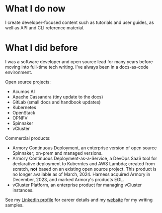 
<!--
**aimeeu/aimeeu** is a ✨ _special_ ✨ repository because its `README.md` (this file) appears on your GitHub profile.

Here are some ideas to get you started:

- 🔭 I’m currently working on ...
- 🌱 I’m currently learning ...
- 👯 I’m looking to collaborate on ...
- 🤔 I’m looking for help with ...
- 💬 Ask me about ...
- 📫 How to reach me: ...
- 😄 Pronouns: ...
- ⚡ Fun fact: ...
-->
# What I do now

I create developer-focused content such as tutorials and user guides, as well as API and CLI reference material. 

# What I did before

I was a software developer and open source lead for many years before moving into full-time tech writing. I've always been in a docs-as-code environment.

Open source projects:

- Acumos AI
- Apache Cassandra (tiny update to the docs)
- GitLab (small docs and handbook updates)
- Kubernetes
- OpenStack
- OPNFV
- Spinnaker
- vCluster

 Commercial products: 
 
 - Armory Continuous Deployment, an enterprise version of open source Spinnaker; on-prem and managed versions.
 - Armory Continuous Deployment-as-a-Service, a DevOps SaaS tool for declarative deployment to Kuberntes and AWS Lambda; created from scratch, **not** based on an existing open source project. This product is no longer available as of March, 2024. Harness acquired Armory in December, 2023, and marked Armory's products EOL.
 - vCluster Platform, an enterprise product for managing vCluster instances.

See my [LinkedIn profile](https://www.linkedin.com/in/aimee-ukasick/) for career details and my [website](https://aimeeukasick.net/docs/samples/) for my writing samples. 
